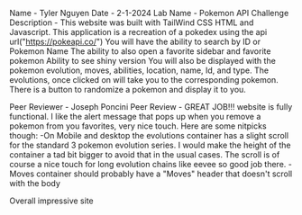 Name - Tyler Nguyen
Date - 2-1-2024
Lab Name - Pokemon API Challenge
Description - This website was built with TailWind CSS HTML and Javascript.
This application is a recreation of a pokedex using the api url("https://pokeapi.co/")
You will have the ability to search by ID or Pokemon Name
The ability to also open a favorite sidebar and favorite pokemon
Ability to see shiny version
You will also be displayed with the pokemon evolution, moves, abilities, location, name, Id, and type.
The evolutions, once clicked on will take you to the corresponding pokemon.
There is a button to randomize a pokemon and display it to you.

Peer Reviewer - Joseph Poncini
Peer Review - GREAT JOB!!! website is fully functional. I like the alert message that pops up when you remove a pokemon from you favorites, very nice touch. Here are some nitpicks though:
    -On Mobile and desktop the evolutions container has a slight scroll for the standard 3 pokemon evolution series. I would make the height of the container a tad bit bigger to avoid that in the usual cases. The scroll is of course a nice touch for long evolution chains like eevee so good job there.
    -Moves container should probably have a "Moves" header that doesn't scroll with the body

Overall impressive site